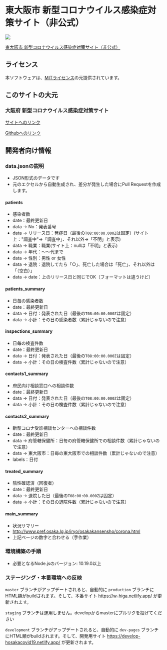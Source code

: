 # 東大阪市 新型コロナウイルス感染症対策サイト（非公式）

![](https://github.com/codeforosaka/covid19/workflows/production%20deploy/badge.svg)

[東大阪市 新型コロナウイルス感染症対策サイト（非公式）](https://w-higa.netlify.app/)

## ライセンス
本ソフトウェアは、[MITライセンス](./LICENSE.txt)の元提供されています。

## このサイトの大元

### 大阪府 新型コロナウイルス感染症対策サイト
[サイトへのリンク](https://covid19-osaka.info/)

[Githubへのリンク](https://github.com/codeforosaka/covid19)

## 開発者向け情報

### data.jsonの説明
* JSON形式のデータです
* 元のエクセルから自動生成され、差分が発生した場合にPull Requestを作成します。

#### patients
* 感染者数
* date：最終更新日
* data -> No：発表番号
* data -> リリース日：発症日（最後の`T08:00:00.000Z`は固定）(サイト上："調査中"->「調査中」、それ以外->「不明」と表示)
* data -> 職業：職業(サイト上：nullは「不明」と表示)
* data -> 年代：〜〜代まで
* data -> 性別：男性 or 女性
* data -> 退院：退院してたら「○」、死亡した場合は「死亡」、それ以外は「（空白）」
* data -> date：上のリリース日と同じでOK（フォーマットは違うけど）

#### patients_summary
* 日毎の感染者数
* date：最終更新日
* data -> 日付：発表された日（最後の`T08:00:00.000Z`は固定）
* data -> 小計：その日の感染者数（累計じゃないので注意）

#### inspections_summary
* 日毎の検査件数
* date：最終更新日
* data -> 日付：発表された日（最後の`T08:00:00.000Z`は固定）
* data -> 小計：その日の検査件数（累計じゃないので注意）

#### contacts1_summary
* 府民向け相談窓口への相談件数
* date：最終更新日
* data -> 日付：発表された日（最後の`T08:00:00.000Z`は固定）
* data -> 小計：その日の検査件数（累計じゃないので注意）

#### contacts2_summary
* 新型コロナ受診相談センターへの相談件数
* date：最終更新日
* data -> 府管轄保健所：日毎の府管轄保健所での相談件数（累計じゃないので注意）
* data -> 東大阪市：日毎の東大阪市での相談件数（累計じゃないので注意）
* labels：日付

#### treated_summary
* 陰性確認済（回復者）
* date：最終更新日
* data -> 退院した日（最後の`T08:00:00.000Z`は固定）
* data -> 小計：その日の退院件数（累計じゃないので注意）

#### main_summary
* 状況サマリー
* http://www.pref.osaka.lg.jp/iryo/osakakansensho/corona.html
* 上記ページの数字と合わせる（手作業）

### 環境構築の手順

- 必要となるNode.jsのバージョン: 10.19.0以上

### ステージング・本番環境への反映

`master` ブランチがアップデートされると、自動的に `production` ブランチにHTML類がbuildされます。そして、本番サイト https://w-higa.netlify.app/ が更新されます。

`staging` ブランチは運用しません。developからmasterにプルリクを投げてください

`development` ブランチがアップデートされると、自動的に `dev-pages` ブランチにHTML類がbuildされます。そして、開発用サイト https://develop-hosakacovid19.netlify.app/ が更新されます。
